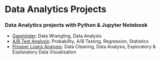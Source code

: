 # Data Analytics Projects

### Data Analytics projects with Python & Jupyter Notebook

- [Gapminder](https://github.com/currentco/data-analytics/tree/main/gapminder): Data Wrangling, Data Analysis
- [A/B Test Analysis](https://github.com/currentco/data-analytics/tree/main/ab-testing): Probability, A/B Testing, Regression, Statistics
- [Prosper Loans Analysis](https://github.com/currentco/data-analytics/tree/main/prosper-loan-data): Data Cleaning, Data Analysis, Exploratory & Explanatory Data Visualization
